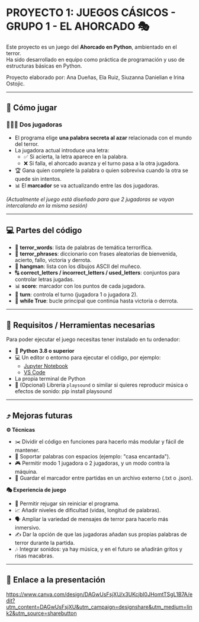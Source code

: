 # PROYECTO 1: JUEGOS CÁSICOS - GRUPO 1 - EL AHORCADO 🎭

Este proyecto es un juego del **Ahorcado en Python**, ambientado en el terror.  
Ha sido desarrollado en equipo como práctica de programación y uso de estructuras básicas en Python.

Proyecto elaborado por: Ana Dueñas, Ela Ruiz, Siuzanna Danielian e Irina Ostojic.

---

## 🎲 Cómo jugar

### 👩‍👩‍👧 Dos jugadoras
- El programa elige **una palabra secreta al azar** relacionada con el mundo del terror.  
- La jugadora actual introduce una letra:  
  - ✅ Si acierta, la letra aparece en la palabra.  
  - ❌ Si falla, el ahorcado avanza y el turno pasa a la otra jugadora.  
- 🏆 Gana quien complete la palabra o quien sobreviva cuando la otra se quede sin intentos.  
- 📊 El **marcador** se va actualizando entre las dos jugadoras.  

*(Actualmente el juego está diseñado para que 2 jugadoras se vayan intercalando en la misma sesión)*  

---

## 💻 Partes del código

- 📜 **terror_words**: lista de palabras de temática terrorífica.  
- 📖 **terror_phrases**: diccionario con frases aleatorias de bienvenida, acierto, fallo, victoria y derrota.  
- 🎨 **hangman**: lista con los dibujos ASCII del muñeco.  
- 🔠 **correct_letters / incorrect_letters / used_letters**: conjuntos para controlar letras jugadas.  
- 📊 **score**: marcador con los puntos de cada jugadora.  
- 🔄 **turn**: controla el turno (jugadora 1 o jugadora 2).  
- 🔁 **while True**: bucle principal que continúa hasta victoria o derrota.  

---

## 🔧 Requisitos / Herramientas necesarias

Para poder ejecutar el juego necesitas tener instalado en tu ordenador:

- 🐍 **Python 3.8 o superior**  
- 💻 Un editor o entorno para ejecutar el código, por ejemplo:  
  - [Jupyter Notebook](https://jupyter.org/)  
  - [VS Code](https://code.visualstudio.com/)  
- La propia terminal de Python  
- 🎵 (Opcional) Librería `playsound` o similar si quieres reproducir música o efectos de sonido:  pip install playsound

---

## ⤴️ Mejoras futuras
  **⚙️ Técnicas**
  - ✂️ Dividir el código en funciones para hacerlo más modular y fácil de mantener.
  - 📝 Soportar palabras con espacios (ejemplo: "casa encantada").
  - 🎮 Permitir modo 1 jugadora o 2 jugadoras, y un modo contra la máquina.
  - 💾 Guardar el marcador entre partidas en un archivo externo (.txt o .json).

  **🎭 Experiencia de juego**
  - 🔄 Permitir rejugar sin reiniciar el programa.
  - 📈 Añadir niveles de dificultad (vidas, longitud de palabras).
  - 🗣️ Ampliar la variedad de mensajes de terror para hacerlo más inmersivo.
  - ✍️ Dar la opción de que las jugadoras añadan sus propias palabras de terror durante la partida.
  - 🎶 Integrar sonidos: ya hay música, y en el futuro se añadirán gritos y risas macabras.

---

## 📑 Enlace a la presentación
https://www.canva.com/design/DAGwUsFsjXU/x3UKcjbI0JHomtTSgL1B7A/edit?utm_content=DAGwUsFsjXU&utm_campaign=designshare&utm_medium=link2&utm_source=sharebutton
